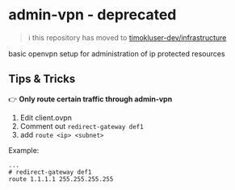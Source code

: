 # admin-vpn - **deprecated**

> ℹ️ this repository has moved to [timokluser-dev/infrastructure](https://github.com/timokluser-dev/infrastructure)

basic openvpn setup for administration of ip protected resources

## Tips & Tricks

👉 **Only route certain traffic through admin-vpn**

1. Edit client.ovpn
2. Comment out `redirect-gateway def1`
3. add `route <ip> <subnet>`

Example:
```
...
# redirect-gateway def1
route 1.1.1.1 255.255.255.255
```

